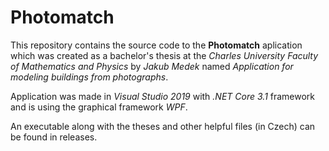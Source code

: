 # Photomatch

This repository contains the source code to the **Photomatch** aplication which was created as a bachelor's thesis at the *Charles University Faculty of Mathematics and Physics* by *Jakub Medek* named  *Application for modeling buildings from photographs*.

Application was made in *Visual Studio 2019* with *.NET Core 3.1* framework and is using the graphical framework *WPF*.

An executable along with the theses and other helpful files (in Czech) can be found in releases.